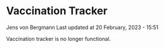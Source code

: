 Vaccination Tracker
================
Jens von Bergmann
Last updated at 20 February, 2023 - 15:51

Vaccination tracker is no longer functional.
